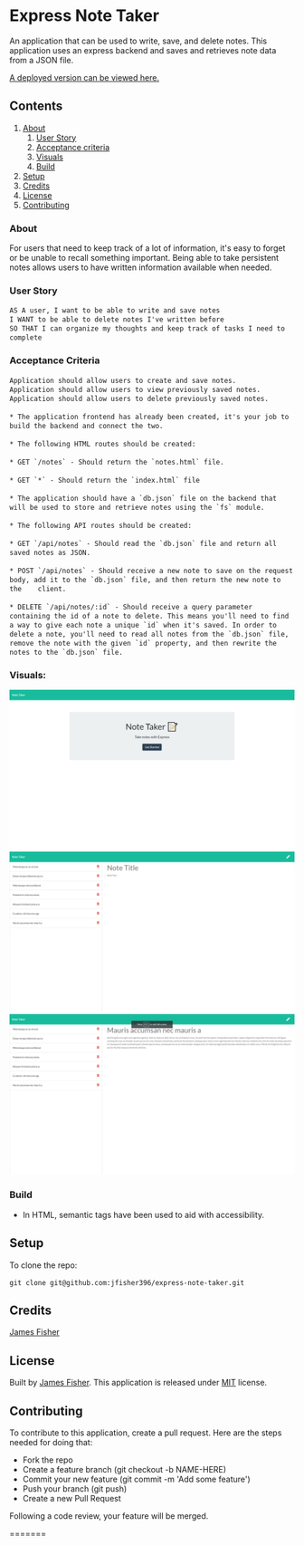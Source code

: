# Express Note Taker

An application that can be used to write, save, and delete notes. This application uses an express backend and saves and retrieves note data from a JSON file. 

[A deployed version can be viewed here.](https://sheltered-lake-74318.herokuapp.com/)

## Contents

1. [About](#about)
    1. [User Story](#user%20story)
    2. [Acceptance criteria](#acceptance%20criteria)
    3. [Visuals](#visuals)
    4. [Build](#build)
2. [Setup](#setup)
3. [Credits](#credits)
4. [License](#license)
5. [Contributing](#contributing)

### About

For users that need to keep track of a lot of information, it's easy to forget or be unable to recall something important. Being able to take persistent notes allows users to have written information available when needed.

### User Story

    AS A user, I want to be able to write and save notes
    I WANT to be able to delete notes I've written before
    SO THAT I can organize my thoughts and keep track of tasks I need to complete

### Acceptance Criteria

    Application should allow users to create and save notes.
    Application should allow users to view previously saved notes.
    Application should allow users to delete previously saved notes.

    * The application frontend has already been created, it's your job to build the backend and connect the two.

    * The following HTML routes should be created:

    * GET `/notes` - Should return the `notes.html` file.

    * GET `*` - Should return the `index.html` file

    * The application should have a `db.json` file on the backend that will be used to store and retrieve notes using the `fs` module.

    * The following API routes should be created:

    * GET `/api/notes` - Should read the `db.json` file and return all saved notes as JSON.

    * POST `/api/notes` - Should receive a new note to save on the request body, add it to the `db.json` file, and then return the new note to the    client.

    * DELETE `/api/notes/:id` - Should receive a query parameter containing the id of a note to delete. This means you'll need to find a way to give each note a unique `id` when it's saved. In order to delete a note, you'll need to read all notes from the `db.json` file, remove the note with the given `id` property, and then rewrite the notes to the `db.json` file.


### Visuals:


![Screenshot of load page](/media/note-taker-1.png)
![Screenshot of load page](/media/note-taker-2.png)
![Screenshot of load page](/media/note-taker-3.png)


### Build

* In HTML, semantic tags have been used to aid with accessibility.


## Setup

To clone the repo:
```
git clone git@github.com:jfisher396/express-note-taker.git
``` 

## Credits

[James Fisher](https://github.com/jfisher396)

## License

Built by [James Fisher](https://james-fisher-web-developer.herokuapp.com/).
This application is released under [MIT](assets/LICENSE.txt) license.

## Contributing

To contribute to this application, create a pull request.
Here are the steps needed for doing that:
- Fork the repo
- Create a feature branch (git checkout -b NAME-HERE)
- Commit your new feature (git commit -m 'Add some feature')
- Push your branch (git push)
- Create a new Pull Request

Following a code review, your feature will be merged.

=======
